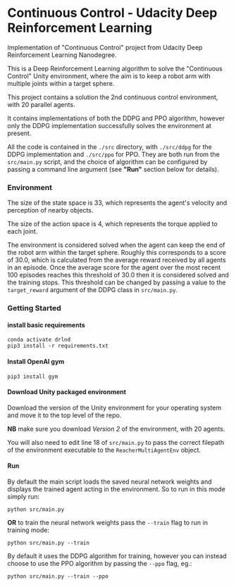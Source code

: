 # Continuous Control - Udacity Deep Reinforcement Learning
Implementation of "Continuous Control" project from Udacity Deep Reinforcement Learning Nanodegree.

This is a Deep Reinforcement Learning algorithm to solve the "Continuous Control" Unity environment, where the aim is 
to keep a robot arm with multiple joints within a target sphere.

This project contains a solution the 2nd continuous control environment, with 20 parallel agents.

It contains implementations of both the DDPG and PPO algorithm, however only the DDPG implementation successfully solves
the environment at present.

All the code is contained in the `./src` directory, with `./src/ddpg` for the DDPG implementation and `./src/ppo` for PPO. They 
are both run from the `src/main.py` script, and the choice of algorithm can be configured by passing a command line argument (see **"Run"** section 
below for details).

### Environment
The size of the state space is 33, which represents the agent's velocity and perception of nearby objects.

The size of the action space is 4, which represents the torque applied to each joint.

The environment is considered solved when the agent can keep the end of the robot arm within the target sphere. 
Roughly this corresponds to a score of 30.0, which is calculated from the average reward received by all agents in an episode. 
Once the average score for the agent over the most recent 100 episodes reaches this threshold 
of 30.0 then it is considered solved and the training stops. This threshold can be changed by passing a value
 to the `target_reward` argument of the DDPG class in `src/main.py`.

### Getting Started

#### install basic requirements
```
conda activate drlnd
pip3 install -r requirements.txt
```

#### Install OpenAI gym
```
pip3 install gym
```

#### Download Unity packaged environment
Download the version of the Unity environment for your operating system and move it to the top level of the repo. 

**NB** make sure you download _Version 2_ of the environment, with 20 agents. 

You will also need to edit line 18 of `src/main.py` to pass the correct filepath of the environment executable to
the `ReacherMultiAgentEnv` object.

#### Run
By default the main script loads the saved neural network weights and displays the trained agent acting in the environment. So to run
in this mode simply run:
```
python src/main.py
```
**OR** to train the neural network weights pass the `--train` flag to run in training mode:
```
python src/main.py --train
```

By default it uses the DDPG algorithm for training, however you can instead choose to use the PPO algorithm by passing the `--ppo` flag, eg.:
```
python src/main.py --train --ppo
```